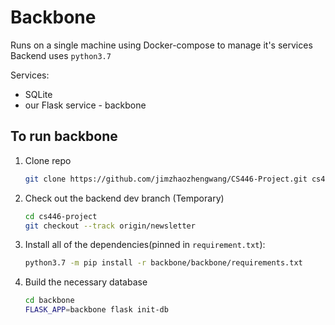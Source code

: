 # Backbone
Runs on a single machine using Docker-compose to manage it's services
Backend uses `python3.7`

Services:
 * SQLite
 * our Flask service - backbone

## To run backbone
1. Clone repo
    ```bash
    git clone https://github.com/jimzhaozhengwang/CS446-Project.git cs446-project
    ```
2. Check out the backend dev branch (Temporary)
    ```bash
    cd cs446-project
    git checkout --track origin/newsletter
    ```
3. Install all of the dependencies(pinned in `requirement.txt`):
    ```bash
    python3.7 -m pip install -r backbone/backbone/requirements.txt
    ```
4. Build the necessary database
    ```bash
    cd backbone
    FLASK_APP=backbone flask init-db
    ```

